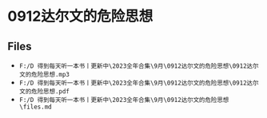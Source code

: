 # 0912达尔文的危险思想

## Files

- `F:/D 得到每天听一本书丨更新中\2023全年合集\9月\0912达尔文的危险思想\0912达尔文的危险思想.mp3`
- `F:/D 得到每天听一本书丨更新中\2023全年合集\9月\0912达尔文的危险思想\0912达尔文的危险思想.pdf`
- `F:/D 得到每天听一本书丨更新中\2023全年合集\9月\0912达尔文的危险思想\files.md`
